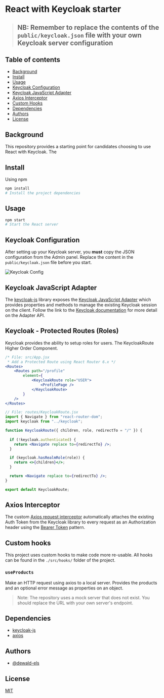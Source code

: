 # React with Keycloak starter

> ## NB: Remember to replace the contents of the `public/keycloak.json` file with your own Keycloak server configuration

## Table of contents

- [Background](#background)
- [Install](#install)
- [Usage](#install)
- [Keycloak Configuration](#keycloak-configuration)
- [Keycloak JavaScript Adapter](#keycloak-javascript-adapter)
- [Axios Interceptor](#axios-interceptor)
- [Custom Hooks](#custom-hooks)
- [Dependencies](#dependencies)
- [Authors](#authors)
- [License](#license)

## Background

This repository provides a starting point for candidates choosing to use React with Keycloak. The

## Install

Using npm

```sh
npm install
# Install the project dependencies
```

## Usage

```sh
npm start
# Start the React server
```

## Keycloak Configuration

After setting up your Keycloak server, you **must** copy the JSON configuration from the Admin panel. Replace the content in the `public/keycloak.json` file before you start.

![Keycloak Config](./keycloak-config.png)

## Keycloak JavaScript Adapter

The [keycloak-js](https://www.npmjs.com/package/keycloak-js) library exposes the [Keycloak JavaScript Adapter](https://github.com/keycloak/keycloak-documentation/blob/main/securing_apps/topics/oidc/javascript-adapter.adoc#javascript-adapter-reference) which provides properties and methods to manage the existing Keycloak session on the client. Follow the link to the [Keycloak documentation](https://github.com/keycloak/keycloak-documentation/blob/main/securing_apps/topics/oidc/javascript-adapter.adoc#javascript-adapter-reference) for more detail on the Adapter API.

## Keycloak - Protected Routes (Roles)

Keycloak provides the ability to setup roles for users. The KeycloakRoute Higher Order Component.

```jsx
/* File: src/App.jsx
 * Add a Protected Route using React Router 6.x */
<Routes>
    <Routes path="/profile" 
        element={ 
            <KeycloakRoute role="USER">
                <ProfilePage />
            </KeycloakRoute> 
        }
    />
</Routes>
```

```jsx
// File: routes/KeycloakRoute.jsx
import { Navigate } from "react-router-dom";
import keycloak from "../keycloak";

function KeycloakRoute({ children, role, redirectTo = "/" }) {
  
  if (!keycloak.authenticated) {
    return <Navigate replace to={redirectTo} />;
  }

  if (keycloak.hasRealmRole(role)) {
    return <>{children}</>;
  }

  return <Navigate replace to={redirectTo} />;
}

export default KeycloakRoute;
```

## Axios Interceptor

The custom [Axios request interceptor](https://axios-http.com/docs/interceptors) automatically attaches the existing Auth Token from the Keycloak library to every request as an Authorization header using the [Bearer Token](https://oauth.net/2/bearer-tokens/) pattern.

## Custom hooks

This project uses custom hooks to make code more re-usable. All hooks can be found in the `./src/hooks/` folder of the project.

### `useProducts`

Make an HTTP request using axios to a local server. Provides the products and an optional error message as properties on an object.

> Note: The repository uses a mock server that does not exist. You should replace the URL with your own server's endpoint.

## Dependencies

- [keycloak-js](https://www.npmjs.com/package/keycloak-js)
- [axios](https://github.com/axios/axios)

## Authors

- [@dewald-els](https://github.com/dewald-els)

## License

[MIT](./LICENSE.md)
